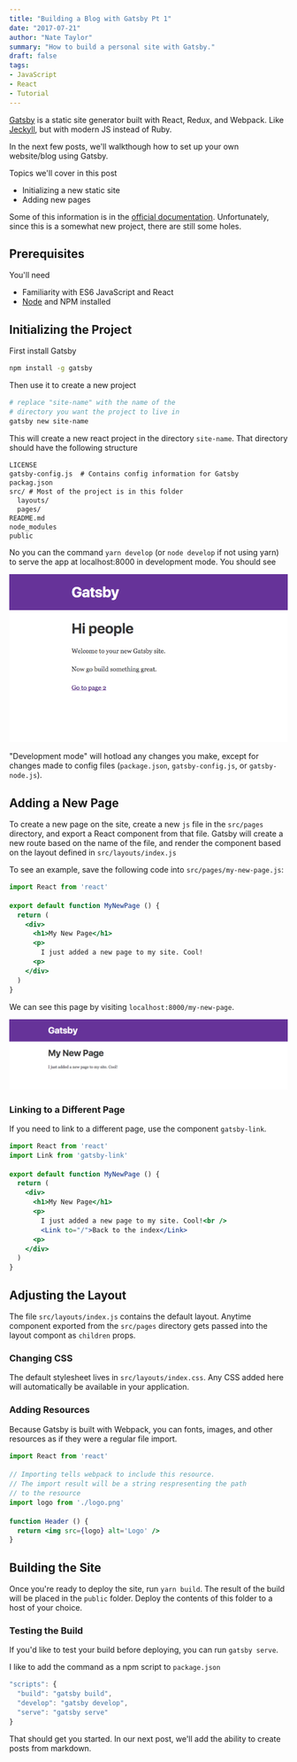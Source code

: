 ```yaml
---
title: "Building a Blog with Gatsby Pt 1"
date: "2017-07-21"
author: "Nate Taylor"
summary: "How to build a personal site with Gatsby."
draft: false
tags:
- JavaScript
- React
- Tutorial
---
```


[Gatsby](https://www.gatsbyjs.org/) is a static site generator built with React, Redux, and Webpack.
Like [Jeckyll](https://jekyllrb.com/), but with modern JS instead of Ruby.

In the next few posts, we'll walkthough how to set up your own website/blog using Gatsby.

Topics we'll cover in this post
- Initializing a new static site
- Adding new pages

Some of this information is in the [official documentation](https://www.gatsbyjs.org/docs/).
Unfortunately, since this is a somewhat new project, there are still some holes.

## Prerequisites

You'll need
- Familiarity with ES6 JavaScript and React
- [Node](https://nodejs.org/en/) and NPM installed

## Initializing the Project

First install Gatsby

```bash
npm install -g gatsby

```

Then use it to create a new project

```bash
# replace "site-name" with the name of the
# directory you want the project to live in
gatsby new site-name
```

This will create a new react project in the directory `site-name`. That directory should
have the following structure

```
LICENSE
gatsby-config.js  # Contains config information for Gatsby
packag.json
src/ # Most of the project is in this folder
  layouts/
  pages/
README.md
node_modules
public
```

No you can the command `yarn develop` (or `node develop` if not using yarn) to serve the app at localhost:8000 in
development mode. You should see

![Default gatsby index page](./gatsby-index.png)

"Development mode" will hotload any changes you make,
except for changes made to config files (`package.json`, `gatsby-config.js`, or `gatsby-node.js`).

## Adding a New Page

To create a new page on the site, create a new `js` file in the `src/pages` directory,
and export a React component from that file. Gatsby will create a new route based on the name of the file, and render the component based on the layout defined in `src/layouts/index.js`

To see an example, save the following code into `src/pages/my-new-page.js`:

```jsx
import React from 'react'

export default function MyNewPage () {
  return (
    <div>
      <h1>My New Page</h1>
      <p>
        I just added a new page to my site. Cool!
      <p>
    </div>
  )
}
```

We can see this page by visiting `localhost:8000/my-new-page`.

![New page](./new-page.png)

### Linking to a Different Page

If you need to link to a different page, use the component `gatsby-link`.

```jsx
import React from 'react'
import Link from 'gatsby-link'

export default function MyNewPage () {
  return (
    <div>
      <h1>My New Page</h1>
      <p>
        I just added a new page to my site. Cool!<br />
        <Link to="/">Back to the index</Link>
      <p>
    </div>
  )
}
```

## Adjusting the Layout

The file `src/layouts/index.js` contains the default layout. Anytime component exported from the `src/pages` directory gets passed into the layout compont as `children` props.

### Changing CSS

The default stylesheet lives in `src/layouts/index.css`. Any CSS added here will automatically be available in your application.

### Adding Resources

Because Gatsby is built with Webpack, you can fonts, images, and other resources as if they were a regular file import.

```jsx
import React from 'react'

// Importing tells webpack to include this resource.
// The import result will be a string respresenting the path
// to the resource
import logo from './logo.png'

function Header () {
  return <img src={logo} alt='Logo' />
}
```

## Building the Site

Once you're ready to deploy the site, run `yarn build`. The result of the build will be
placed in the `public` folder. Deploy the contents of this folder to a host of your
choice.

### Testing the Build

If you'd like to test your build before deploying, you can run `gatsby serve`.

I like to add the command as a npm script to `package.json`

```js
"scripts": {
  "build": "gatsby build",
  "develop": "gatsby develop",
  "serve": "gatsby serve"
}
```

That should get you started. In our next post, we'll add the ability to create posts from markdown.
